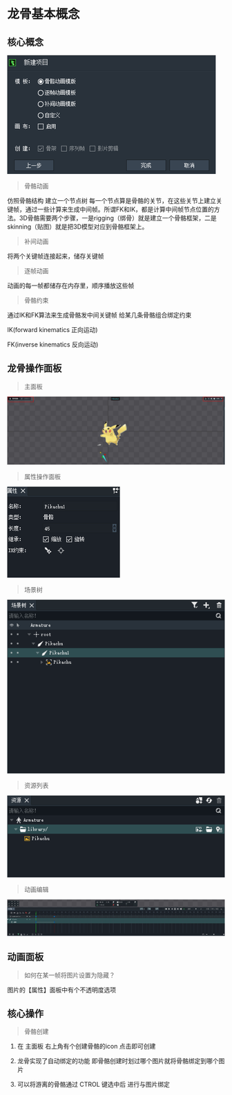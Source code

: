 # 龙骨基本概念

## 核心概念

![概念](./img/concepts.png)

> 骨骼动画

仿照骨骼结构 建立一个节点树 每一个节点算是骨骼的关节，在这些关节上建立关键帧，通过一些计算来生成中间帧。所谓FK和IK，都是计算中间帧节点位置的方法。3D骨骼需要两个步骤，一是rigging（绑骨）就是建立一个骨骼框架，二是skinning（贴图）就是把3D模型对应到骨骼框架上。

> 补间动画

将两个关键帧连接起来，储存关键帧

> 逐帧动画

动画的每一帧都储存在内存里，顺序播放这些帧

> 骨骼约束

通过IK和FK算法来生成骨骼发中间关键帧 给某几条骨骼组合绑定约束

IK(forward kinematics 正向运动)

FK(inverse kinematics 反向运动)



## 龙骨操作面板

> 主面板

![主面板和操作边界icon](./img/main.png)

> 属性操作面板

![属性操作面板](./img/attribute.png)

> 场景树

![场景树](./img/scene.png)

> 资源列表

![资源列表](./img/source.png)

> 动画编辑

![动画编辑](./img/animation.png)

## 动画面板

> 如何在某一帧将图片设置为隐藏？

图片的【属性】面板中有个不透明度选项

## 核心操作

> 骨骼创建

1. 在 主面板 右上角有个创建骨骼的icon 点击即可创建

2. 龙骨实现了自动绑定的功能 即骨骼创建时划过哪个图片就将骨骼绑定到哪个图片

3. 可以将游离的骨骼通过 CTROL 键选中后 进行与图片绑定